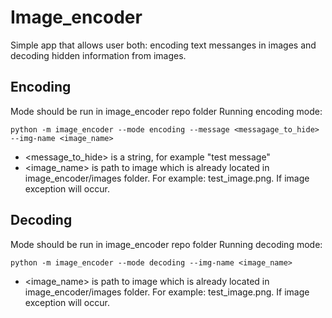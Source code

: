 # Image_encoder
Simple app that allows user both: encoding text messanges in images and decoding hidden information from images.

## Encoding
Mode should be run in image_encoder repo folder
Running encoding mode:
```
python -m image_encoder --mode encoding --message <messagage_to_hide> --img-name <image_name>
```
- <message_to_hide> is a string, for example "test message"
- <image_name> is path to image which is already located in image_encoder/images folder. For example: test_image.png. If image exception will occur.

## Decoding
Mode should be run in image_encoder repo folder
Running decoding mode:
```
python -m image_encoder --mode decoding --img-name <image_name>
```
- <image_name> is path to image which is already located in image_encoder/images folder. For example: test_image.png. If image exception will occur.

